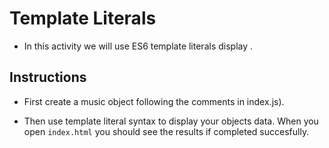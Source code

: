 # Template Literals

* In this activity we will use ES6 template literals display .

## Instructions

* First create a music object following the comments in index.js).

* Then use template literal syntax to display your objects data. When you open `index.html` you should see the results if completed succesfully.
